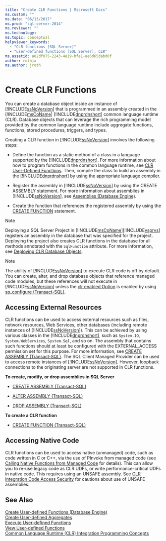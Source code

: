 ```yaml
---
title: "Create CLR Functions | Microsoft Docs"
ms.custom: ""
ms.date: "06/13/2017"
ms.prod: "sql-server-2014"
ms.reviewer: ""
ms.technology: 
ms.topic: conceptual
helpviewer_keywords: 
  - "CLR functions [SQL Server]"
  - "user-defined functions [SQL Server], CLR"
ms.assetid: a82df075-2243-4e19-bfe1-ae6d65dabd0f
author: rothja
ms.author: jroth
---
```

# Create CLR Functions
  You can create a database object inside an instance of [!INCLUDE[ssNoVersion](../../includes/ssnoversion-md.md)] that is programmed in an assembly created in the [!INCLUDE[msCoName](../../includes/msconame-md.md)] [!INCLUDE[dnprdnshort](../../includes/dnprdnshort-md.md)] common language runtime (CLR). Database objects that can leverage the rich programming model provided by the common language runtime include aggregate functions, functions, stored procedures, triggers, and types.  
  
 Creating a CLR function in [!INCLUDE[ssNoVersion](../../includes/ssnoversion-md.md)] involves the following steps:  
  
-   Define the function as a static method of a class in a language supported by the [!INCLUDE[dnprdnshort](../../includes/dnprdnshort-md.md)]. For more information about how to program functions in the common language runtime, see [CLR User-Defined Functions](../clr-integration-database-objects-user-defined-functions/clr-user-defined-functions.md). Then, compile the class to build an assembly in the [!INCLUDE[dnprdnshort](../../includes/dnprdnshort-md.md)] by using the appropriate language compiler.  
  
-   Register the assembly in [!INCLUDE[ssNoVersion](../../includes/ssnoversion-md.md)] by using the CREATE ASSEMBLY statement. For more information about assemblies in [!INCLUDE[ssNoVersion](../../includes/ssnoversion-md.md)], see [Assemblies &#40;Database Engine&#41;](../clr-integration/assemblies-database-engine.md).  
  
-   Create the function that references the registered assembly by using the [CREATE FUNCTION](/sql/t-sql/statements/create-function-transact-sql) statement.  
  
> [!NOTE]  
>  Deploying a SQL Server Project in [!INCLUDE[msCoName](../../includes/msconame-md.md)][!INCLUDE[vsprvs](../../includes/vsprvs-md.md)] registers an assembly in the database that was specified for the project. Deploying the project also creates CLR functions in the database for all methods annotated with the `SqlFunction` attribute. For more information, see [Deploying CLR Database Objects](../clr-integration/deploying-clr-database-objects.md).  
  
> [!NOTE]  
>  The ability of [!INCLUDE[ssNoVersion](../../includes/ssnoversion-md.md)] to execute CLR code is off by default. You can create, alter, and drop database objects that reference managed code modules, but these references will not execute in [!INCLUDE[ssNoVersion](../../includes/ssnoversion-md.md)] unless the [clr enabled Option](../../database-engine/configure-windows/clr-enabled-server-configuration-option.md) is enabled by using [sp_configure (Transact-SQL)](/sql/relational-databases/system-stored-procedures/sp-configure-transact-sql).  
  
## Accessing External Resources  
 CLR functions can be used to access external resources such as files, network resources, Web Services, other databases (including remote instances of [!INCLUDE[ssNoVersion](../../includes/ssnoversion-md.md)]). This can be achieved by using various classes in the [!INCLUDE[dnprdnshort](../../includes/dnprdnshort-md.md)], such as `System.IO`, `System.WebServices`, `System.Sql`, and so on. The assembly that contains such functions should at least be configured with the EXTERNAL_ACCESS permission set for this purpose. For more information, see [CREATE ASSEMBLY &#40;Transact-SQL&#41;](/sql/t-sql/statements/create-assembly-transact-sql). The SQL Client Managed Provider can be used to access remote instances of [!INCLUDE[ssNoVersion](../../includes/ssnoversion-md.md)]. However, loopback connections to the originating server are not supported in CLR functions.  
  
 **To create, modify, or drop assemblies in SQL Server**  
  
-   [CREATE ASSEMBLY &#40;Transact-SQL&#41;](/sql/t-sql/statements/create-assembly-transact-sql)  
  
-   [ALTER ASSEMBLY &#40;Transact-SQL&#41;](/sql/t-sql/statements/alter-assembly-transact-sql)  
  
-   [DROP ASSEMBLY &#40;Transact-SQL&#41;](/sql/t-sql/statements/drop-assembly-transact-sql)  
  
 **To create a CLR function**  
  
-   [CREATE FUNCTION &#40;Transact-SQL&#41;](/sql/t-sql/statements/create-function-transact-sql)  
  
## Accessing Native Code  
 CLR functions can be used to access native (unmanaged) code, such as code written in C or C++, via the use of PInvoke from managed code (see [Calling Native Functions from Managed Code](https://go.microsoft.com/fwlink/?LinkID=181929) for details). This can allow you to re-use legacy code as CLR UDFs, or write performance-critical UDFs in native code. This requires using an UNSAFE assembly. See [CLR Integration Code Access Security](../clr-integration/security/clr-integration-code-access-security.md) for cautions about use of UNSAFE assemblies.  
  
## See Also  
 [Create User-defined Functions &#40;Database Engine&#41;](create-user-defined-functions-database-engine.md)   
 [Create User-defined Aggregates](create-user-defined-aggregates.md)   
 [Execute User-defined Functions](execute-user-defined-functions.md)   
 [View User-defined Functions](view-user-defined-functions.md)   
 [Common Language Runtime &#40;CLR&#41; Integration Programming Concepts](../clr-integration/common-language-runtime-clr-integration-programming-concepts.md)  
  
  
